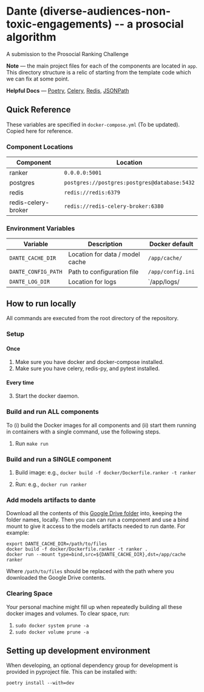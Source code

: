 # Dante (diverse-audiences-non-toxic-engagements) -- a prosocial algorithm
A submission to the Prosocial Ranking Challenge

**Note** — the main project files for each of the components are located in `app`. This directory structure is a relic of starting from the template code which we can fix at some point.

**Helpful Docs** — [Poetry](https://python-poetry.org/docs/basic-usage/),  [Celery](https://docs.celeryq.dev/en/stable/), [Redis](https://redis.io/docs/latest/commands/json.get/), [JSONPath](https://github.com/json-path/JsonPath)

## Quick Reference

These variables are specified in `docker-compose.yml` (To be updated). Copied here for reference.

### Component Locations

| Component           | Location                                     |
| ------------------- | -------------------------------------------- |
| ranker              | `0.0.0.0:5001`                               |
| postgres            | `postgres://postgres:postgres@database:5432` |
| redis               | `redis://redis:6379`                         |
| redis-celery-broker | `redis://redis-celery-broker:6380`           |

### Environment Variables

| Variable            | Description                     | Docker default    |
| ------------------- | ------------------------------- | ----------------- |
| `DANTE_CACHE_DIR`   | Location for data / model cache | `/app/cache/`     |
| `DANTE_CONFIG_PATH` | Path to configuration file      | `/app/config.ini` |
| `DANTE_LOG_DIR`     | Location for logs               | `/app/logs/       |

## How to run locally

All commands are executed from the root directory of the repository.

### Setup

#### Once

1. Make sure you have docker and docker-compose installed.
2. Make sure you have celery, redis-py, and pytest installed.

#### Every time

3. Start the docker daemon.

### Build and run ALL components

To (i) build the Docker images for all components and (ii) start them running in containers with a single command, use the following steps.

1. Run `make run`

### Build and run a SINGLE component

1. Build image: e.g., `docker build -f docker/Dockerfile.ranker -t ranker .`
2. Run: e.g., `docker run ranker`


### Add models artifacts to dante

Download all the contents of this [Google Drive
folder](https://drive.google.com/drive/folders/1PCv57AxHhdwhkLGQbhT4o_6qke_NL2dC?usp=sharing)
into, keeping the folder names, locally. Then you can can run a component and
use a bind mount to give it access to the models artifacts needed to run dante.
For example:

```shell
export DANTE_CACHE_DIR=/path/to/files
docker build -f docker/Dockerfile.ranker -t ranker .
docker run --mount type=bind,src=${DANTE_CACHE_DIR},dst=/app/cache ranker
```

Where `/path/to/files` should be replaced with the path where you downloaded the Google Drive contents.

### Clearing Space

Your personal machine might fill up when repeatedly building all these docker images and volumes. To clear space, run:

1. `sudo docker system prune -a`
2. `sudo docker volume prune -a`

## Setting up development environment

When developing, an optional dependency group for development is provided in pyproject file. This can be installed with:
```
poetry install --with=dev
```
